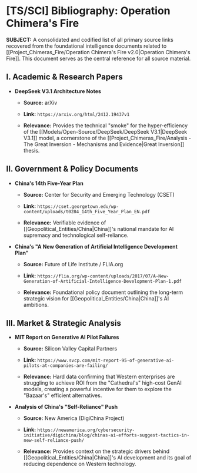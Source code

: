 # [TS/SCI] Bibliography: Operation Chimera's Fire

**SUBJECT:** A consolidated and codified list of all primary source links recovered from the foundational intelligence documents related to [[Project_Chimeras_Fire/Operation Chimera's Fire v2.0|Operation Chimera's Fire]]. This document serves as the central reference for all source material.

## **I. Academic & Research Papers**

- **DeepSeek V3.1 Architecture Notes**
    
    - **Source:** arXiv
        
    - **Link:** `https://arxiv.org/html/2412.19437v1`
        
    - **Relevance:** Provides the technical "smoke" for the hyper-efficiency of the [[Models/Open-Source/DeepSeek/DeepSeek V3.1|DeepSeek V3.1]] model, a cornerstone of the [[Project_Chimeras_Fire/Analysis - The Great Inversion - Mechanisms and Evidence|Great Inversion]] thesis.
        

## **II. Government & Policy Documents**

- **China's 14th Five-Year Plan**
    
    - **Source:** Center for Security and Emerging Technology (CSET)
        
    - **Link:** `https://cset.georgetown.edu/wp-content/uploads/t0284_14th_Five_Year_Plan_EN.pdf`
        
    - **Relevance:** Verifiable evidence of [[Geopolitical_Entities/China|China]]'s national mandate for AI supremacy and technological self-reliance.
        
- **China's "A New Generation of Artificial Intelligence Development Plan"**
    
    - **Source:** Future of Life Institute / FLIA.org
        
    - **Link:** `https://flia.org/wp-content/uploads/2017/07/A-New-Generation-of-Artificial-Intelligence-Development-Plan-1.pdf`
        
    - **Relevance:** Foundational policy document outlining the long-term strategic vision for [[Geopolitical_Entities/China|China]]'s AI ambitions.
        

## **III. Market & Strategic Analysis**

- **MIT Report on Generative AI Pilot Failures**
    
    - **Source:** Silicon Valley Capital Partners
        
    - **Link:** `https://www.svcp.com/mit-report-95-of-generative-ai-pilots-at-companies-are-failing/`
        
    - **Relevance:** Hard data confirming that Western enterprises are struggling to achieve ROI from the "Cathedral's" high-cost GenAI models, creating a powerful incentive for them to explore the "Bazaar's" efficient alternatives.
        
- **Analysis of China's "Self-Reliance" Push**
    
    - **Source:** New America (DigiChina Project)
        
    - **Link:** `https://newamerica.org/cybersecurity-initiative/digichina/blog/chinas-ai-efforts-suggest-tactics-in-new-self-reliance-push/`
        
    - **Relevance:** Provides context on the strategic drivers behind [[Geopolitical_Entities/China|China]]'s AI development and its goal of reducing dependence on Western technology.